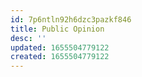 ```yaml
---
id: 7p6ntln92h6dzc3pazkf846
title: Public Opinion
desc: ''
updated: 1655504779122
created: 1655504779122
---
```


